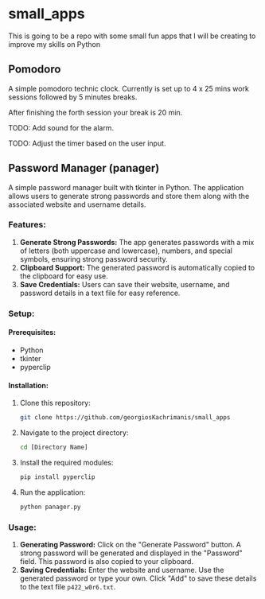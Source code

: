 # small_apps

This is going to be a repo with some small fun apps that I will be creating to improve my skills on Python

## Pomodoro

A simple pomodoro technic clock. Currently is set up to 4 x 25 mins work sessions followed by 5 minutes breaks.

After finishing the forth session your break is 20 min.

TODO: Add sound for the alarm. 

TODO: Adjust the timer based on the user input.


## Password Manager (panager)

A simple password manager built with tkinter in Python. The application allows users to generate strong passwords and store them along with the associated website and username details.

### Features:

1. **Generate Strong Passwords:** The app generates passwords with a mix of letters (both uppercase and lowercase), numbers, and special symbols, ensuring strong password security.
2. **Clipboard Support:** The generated password is automatically copied to the clipboard for easy use.
3. **Save Credentials:** Users can save their website, username, and password details in a text file for easy reference.

### Setup:

#### Prerequisites:

- Python
- tkinter
- pyperclip

#### Installation:

1. Clone this repository:
    ```bash
    git clone https://github.com/georgiosKachrimanis/small_apps
    ```

2. Navigate to the project directory:
    ```bash
    cd [Directory Name]
    ```

3. Install the required modules:
    ```bash
    pip install pyperclip
    ```

4. Run the application:
    ```bash
    python panager.py
    ```

### Usage:

1. **Generating Password:** Click on the "Generate Password" button. A strong password will be generated and displayed in the "Password" field. This password is also copied to your clipboard.
2. **Saving Credentials:** Enter the website and username. Use the generated password or type your own. Click "Add" to save these details to the text file `p422_w0r6.txt`.


